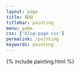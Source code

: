 ```yaml
---
layout: page
title: 板绘
titlebar: painting
menu: game
css: ['blog-page.css']
permalink: /painting
keywords: painting
---
```


{% include painting.html %}